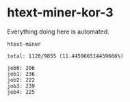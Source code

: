 # htext-miner-kor-3

Everything doing here is automated.

```
htext-miner

total: 1128/9855 (11.445966514459666%)

job0: 206
job1: 236
job2: 222
job3: 239
job4: 225
```